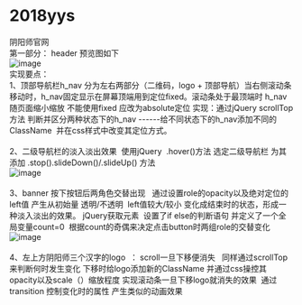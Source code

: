 # 2018yys
阴阳师官网</br>
第一部分： header  预览图如下 </br>
![image](https://github.com/Lmao-Pt/2018yys/blob/master/review.png) </br>
实现要点： </br>1、顶部导航栏h_nav 分为左右两部分（二维码，logo + 顶部导航）当右侧滚动条移动时，h_nav固定显示在屏幕顶端用到定位fixed。滚动条处于最顶端时 h_nav随页面缩小缩放 不能使用fixed 应改为absolute定位 实现：通过jQuery scrollTop方法 判断并区分两种状态下的h_nav ------给不同状态下的h_nav添加不同的ClassName  并在css样式中改变其定位方式。</br></br>
2、二级导航栏的淡入淡出效果  使用jQuery  .hover()方法 选定二级导航栏 为其添加 .stop().slideDown()/.slideUp() 方法</br>
![image](https://github.com/Lmao-Pt/2018yys/blob/master/review3.png)</br></br>
3、banner 按下按钮后两角色交替出现   通过设置role的opacity以及绝对定位的left值 产生从初始量 透明/不透明  left值较大/较小 变化成结束时的状态，形成一种淡入淡出的效果。 jQuery获取元素  设置了if else的判断语句 并定义了一个全局变量count=0  根据count的奇偶来决定点击button时两组role的交替变化</br>
![image](https://github.com/Lmao-Pt/2018yys/blob/master/review2.png) </br></br>
4、左上方阴阳师三个汉字的logo  ： scroll一旦下移便消失   同样通过scrollTop来判断何时发生变化 下移时给logo添加新的ClassName 并通过css操控其opacity以及scale（）缩放程度 实现滚动条一旦下移logo就消失的效果  通过transition 控制变化时的属性  产生类似的动画效果
